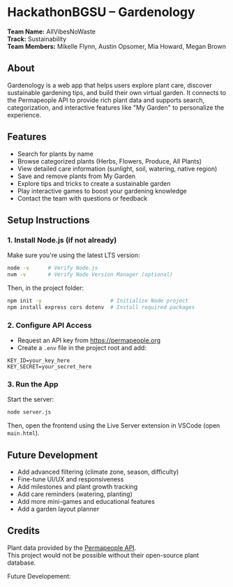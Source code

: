 # HackathonBGSU – Gardenology

**Team Name:** AllVibesNoWaste  
**Track:** Sustainability  
**Team Members:** Mikelle Flynn, Austin Opsomer, Mia Howard, Megan Brown

## About

Gardenology is a web app that helps users explore plant care, discover sustainable gardening tips, and build their own virtual garden. It connects to the Permapeople API to provide rich plant data and supports search, categorization, and interactive features like "My Garden" to personalize the experience.

## Features

- Search for plants by name  
- Browse categorized plants (Herbs, Flowers, Produce, All Plants)  
- View detailed care information (sunlight, soil, watering, native region)  
- Save and remove plants from My Garden  
- Explore tips and tricks to create a sustainable garden  
- Play interactive games to boost your gardening knowledge  
- Contact the team with questions or feedback  

## Setup Instructions

### 1. Install Node.js (if not already)

Make sure you're using the latest LTS version:

```bash
node -v      # Verify Node.js  
nvm -v       # Verify Node Version Manager (optional)  
```

Then, in the project folder:

```bash
npm init -y                      # Initialize Node project  
npm install express cors dotenv  # Install required packages  
```

### 2. Configure API Access

- Request an API key from https://permapeople.org  
- Create a `.env` file in the project root and add:

```env
KEY_ID=your_key_here  
KEY_SECRET=your_secret_here  
```

### 3. Run the App

Start the server:

```bash
node server.js  
```

Then, open the frontend using the Live Server extension in VSCode (open `main.html`).

## Future Development

- Add advanced filtering (climate zone, season, difficulty)  
- Fine-tune UI/UX and responsiveness  
- Add milestones and plant growth tracking  
- Add care reminders (watering, planting)  
- Add more mini-games and educational features  
- Add a garden layout planner  

## Credits

Plant data provided by the [Permapeople API](https://permapeople.org).  
This project would not be possible without their open-source plant database.

Future Developement: